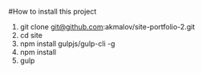 #How to install this project

1. git clone git@github.com:akmalov/site-portfolio-2.git
2. cd site
3. npm install gulpjs/gulp-cli -g
4. npm install
5. gulp
